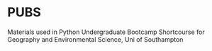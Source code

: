 # PUBS
Materials used in Python Undergraduate Bootcamp Shortcourse for Geography and Environmental Science, Uni of Southampton
